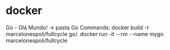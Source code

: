 # docker 

Go - Olá Mundo! -> pasta Go
Commands:
docker build -t marcelonespoli/fullcycle go/.
docker run -it --rm --name mygo marcelonespoli/fullcycle

